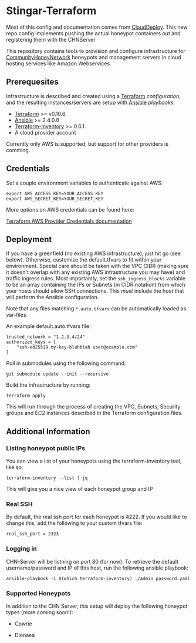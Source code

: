 Stingar-Terraform
=================

Most of this config and documentation comes from
[CloudDeploy](https://github.com/CommunityHoneyNetwork/cloud-deploy).  This new
repo config implements pushing the actual honeypot containers out and
registering them with the CHNServer

This repository contains tools to provision and configure infrastructure for
[CommunityHoneyNetwork](https://communityhoneynetwork.readthedocs.io/)
honeypots and management servers in cloud hosting services like Amazon
Webservices.

## Prerequesites

Infrastructure is described and created using a
[Terraform](https://www.terraform.io/) _configuration_, and the resulting
instances/servers are setup with [Ansible](https://www.ansible.com/)
_playbooks_.

  * [Terraform](https://www.terraform.io/) >= v0.10.6
  * [Ansible](https://www.ansible.com/) >= 2.4.0.0
  * [Terraform-Inventory](https://github.com/adammck/terraform-inventory) >= 0.6.1.
  * A cloud provider account

Currently only AWS is supported, but support for other providers is comming.

## Credentials

Set a couple environment variables to authenticate against AWS:

```
export AWS_ACCESS_KEY=YOUR_ACCESS_KEY
export AWS_SECRET_KEY=YOUR_SECRET_KEY
```

More options on AWS credentials can be found here:

[Terraform AWS Provider Credentials
documentation](https://www.terraform.io/docs/providers/aws/)

## Deployment

If you have a greenfield (no existing AWS infrastructure), just hit go (see
below). Otherwise, customize the default.tfvars to fit within your environment.
Special care should be taken with the VPC CIDR (making sure it doesn't overlap
with any existing AWS infrastructure you may have) and traffic ingress rules.
Most importantly, set the `ssh_ingress_blocks` variable to be an array
containing the IPs or Subnets (in CIDR notation) from which your hosts should
allow SSH connections.  This *must* include the host that will perform the
Ansible configuration.

Note that any files matching `*.auto.tfvars` can be automatically loaded as
var-files

An example default.auto.tfvars file:

```
trusted_network = "1.2.3.4/24"
authorized_keys = [
    "ssh-ed25519 my-key-blahblah user@example.com"
]
```

Pull in submodules using the following command:

```
git submodule update --init --recursive
```

Build the infrastructure by running:

    terraform apply

This will run through the process of creating the VPC, Subnets, Security groups
and EC2 instances described in the Terraform configuration files.

## Additional Information

### Listing honeypot public IPs

You can view a list of your honeypots using the terraform-inventory tool, like
so:

```
terraform-inventory --list | jq
```

This will give you a nice view of each honeypot group and IP

### Real SSH

By default, the real ssh port for each honeypot is 4222.  If you would like to
change this, add the following to your custom tfvars file:

```
real_ssh_port = 2323
```

### Logging in

CHN-Server will be listning on port 80 (for now).  To retrieve the default
username/password and IP of this host, run the following ansible playbook:

```
ansible-playbook -i $(which terraform-inventory) ./admin_password.yaml
```

### Supported Honeypots

In addition to the CHN Server, this setup will deploy the following honeypot
types (more coming soon!):

* Cowrie

* Dionaea
